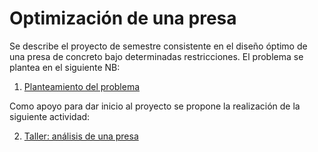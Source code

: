# Optimización de una presa

Se describe el proyecto de semestre consistente en el diseño óptimo de una presa de concreto bajo determinadas restricciones. El problema se plantea en el siguiente NB:


1. [Planteamiento del problema](https://nbviewer.jupyter.org/github/AppliedMechanics-EAFIT/modelacion_computacional/blob/master/proyectos/presa/dise%C3%B1o_presa.ipynb)

Como apoyo para dar inicio al proyecto se propone la realización de la siguiente actividad:

2. [Taller: análisis de una presa](https://nbviewer.jupyter.org/github/AppliedMechanics-EAFIT/modelacion_computacional/blob/master/proyectos/presa/01_solidspy_dam_design.ipynb)